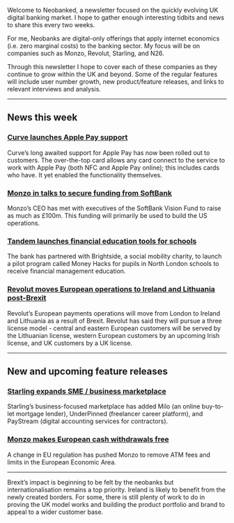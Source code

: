 Welcome to Neobanked, a newsletter focused on the quickly evolving UK digital banking market. I hope to gather enough interesting tidbits and news to share this every two weeks.

For me, Neobanks are digital-only offerings that apply internet economics (i.e. zero marginal costs) to the banking sector. My focus will be on companies such as Monzo, Revolut, Starling, and N26. 

Through this newsletter I hope to cover each of these companies as they continue to grow within the UK and beyond. Some of the regular features will include user number growth, new product/feature releases, and links to relevant interviews and analysis.

---

## News this week

### [Curve launches Apple Pay support](https://www.curve.com/en-gb/f/apple-pay)
Curve’s long awaited support for Apple Pay has now been rolled out to customers. The over-the-top card allows any card connect to the service to work with Apple Pay (both NFC and Apple Pay online); this includes cards who have. It yet enabled the functionality themselves. 

### [Monzo in talks to secure funding from SoftBank](https://www.bloomberg.com/news/articles/2020-01-26/monzo-in-talks-with-softbank-for-expansion-funding-telegraph)
Monzo’s CEO has met with executives of the SoftBank Vision Fund to raise as much as £100m. This funding will primarily be used to build the US operations. 

### [Tandem launches financial education tools for schools](https://www.crowdfundinsider.com/2019/05/147634-digital-bank-tandem-partners-with-brightside-to-provide-education-at-local-schools/)
The bank has partnered with Brightside, a social mobility charity, to launch a pilot program called Money Hacks for pupils in North London schools to receive financial management education.

### [Revolut moves European operations to Ireland and Lithuania post-Brexit](https://www.telegraph.co.uk/technology/2020/02/03/revolut-shift-european-payments-ireland-lithuania-post-brexit/)
Revolut’s European payments operations will move from London to Ireland and Lithuania as a result of Brexit. Revolut has said they will pursue a three license model - central and eastern European customers will be served by the Lithuanian license, western European customers by an upcoming Irish license, and UK customers by a UK license. 

---

## New and upcoming feature releases

### [Starling expands SME / business marketplace](https://www.starlingbank.com/news/three-new-services-for-smes-and-freelancers/)
Starling’s business-focused marketplace has added Milo (an online buy-to-let mortgage lender), UnderPinned (freelancer career platform), and PayStream (digital accounting services for contractors).

### [Monzo makes European cash withdrawals free](https://monzo.com/blog/cash-withdrawals-in-the-european-economic-area-eea-are-now-free/)
A change in EU regulation has pushed Monzo to remove ATM fees and limits in the European Economic Area.

---

Brexit’s impact is beginning to be felt by the neobanks but internationalisation remains a top priority. Ireland is likely to benefit from the newly created borders. For some, there is still plenty of work to do in proving the UK model works and building the product portfolio and brand to appeal to a wider customer base. 